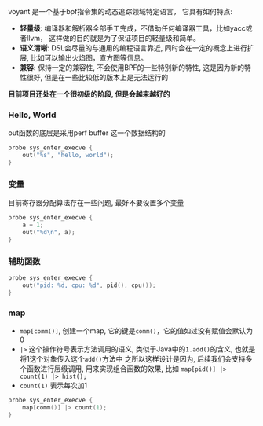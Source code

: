 voyant 是一个基于bpf指令集的动态追踪领域特定语言， 它具有如何特点:

- **轻量级**: 编译器和解析器全部手工完成，不借助任何编译器工具，比如yacc或者llvm， 这样做的目的就是为了保证项目的轻量级和简单。
- **语义清晰**: DSL会尽量的与通用的编程语言靠近, 同时会在一定的概念上进行扩展, 比如可以输出火焰图，直方图等信息。
- **兼容:** 保持一定的兼容性, 不会使用BPF的一些特别新的特性, 这是因为新的特性很好, 但是在一些比较低的版本上是无法运行的

**目前项目还处在一个很初级的阶段, 但是会越来越好的**

### Hello, World

out函数的底层是采用perf buffer 这一个数据结构的

```c
probe sys_enter_execve {
    out("%s", "hello, world");
}
```

### 变量

目前寄存器分配算法存在一些问题, 最好不要设置多个变量

```c
probe sys_enter_execve {
    a = 1;
    out("%d\n", a);
}
```

### 辅助函数

```c
probe sys_enter_execve {
    out("pid: %d, cpu: %d", pid(), cpu());
}
```

### map

- `map[comm()]`, 创建一个map, 它的键是`comm()`，它的值如过没有赋值会默认为0
- `|>` 这个操作符号表示方法调用的语义, 类似于Java中的`1.add()`的含义, 也就是将1这个对象传入这个`add()`方法中
    之所以这样设计是因为, 后续我们会支持多个函数进行层级调用, 用来实现组合函数的效果, 
    比如 `map[pid()] |> count(1) |> hist();`
- `count(1)` 表示每次加1


```c
probe sys_enter_execve {
    map[comm()] |> count(1);
}
```
